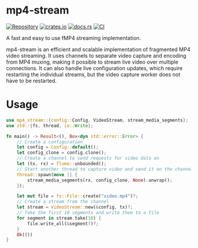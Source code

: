 # mp4-stream

[![Repository][repo]](https://github.com/Stonks3141/pet-monitor-app)
[![crates.io][cratesio]](https://crates.io/crates/mp4-stream)
[![docs.rs][docsrs]](https://docs.rs/mp4-stream)
[![CI][ci]](https://github.com/Stonks3141/pet-monitor-app/actions/workflows/ci.yml)

A fast and easy to use fMP4 streaming implementation.

mp4-stream is an efficient and scalable implementation of fragmented MP4
video streaming. It uses channels to separate video capture and encoding from
MP4 muxing, making it possible to stream live video over multiple
connections. It can also handle live configuration updates, which require
restarting the individual streams, but the video capture worker does not
have to be restarted.

# Usage

```rust
use mp4_stream::{config::Config, VideoStream, stream_media_segments};
use std::{fs, thread, io::Write};

fn main() -> Result<(), Box<dyn std::error::Error> {
    // Create a configuration
    let config = Config::default();
    let config_clone = config.clone();
    // Create a channel to send requests for video data on
    let (tx, rx) = flume::unbounded();
    // Start another thread to capture video and send it on the channel
    thread::spawn(move || {
        stream_media_segments(rx, config_clone, None).unwrap();
    });

    let mut file = fs::File::create("video.mp4")?;
    // Create a stream from the channel
    let stream = VideoStream::new(&config, tx)?;
    // Take the first 10 segments and write them to a file
    for segment in stream.take(10) {
        file.write_all(&segment?)?;
    }
    Ok(())
}
```

[repo]: https://img.shields.io/badge/Github-Stonks3141/pet--monitor--app-orange?style=for-the-badge&logo=github&color=red
[cratesio]: https://img.shields.io/crates/v/mp4-stream?style=for-the-badge
[docsrs]: https://img.shields.io/docsrs/mp4-stream?style=for-the-badge&color=blue
[ci]: https://img.shields.io/github/actions/workflow/status/Stonks3141/pet-monitor-app/ci.yml?style=for-the-badge
